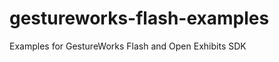 gestureworks-flash-examples
===========================

Examples for GestureWorks Flash and Open Exhibits SDK
